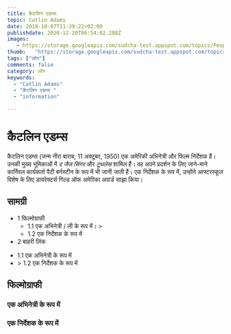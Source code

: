 ```yaml
---
title: कैटलिन एडम्स 
topic: Catlin Adams
date: 2018-10-07T11:39:22+02:00
publishdate: 2020-12-20T06:54:02.288Z
images: 
   - https://storage.googleapis.com/sudcha-test.appspot.com/topics/People/catlin_adams/1.jpeg
thumb:   "https://storage.googleapis.com/sudcha-test.appspot.com/topics/People/catlin_adams/thumb.jpeg"
tags: ["लोग"]
comments: false
category: लोग
keywords: 
  - "Catlin Adams"
  - "कैटलिन एडम्स "
  - "information"

---
```

<h1> कैटलिन एडम्स </h1> <p> </p> <p> कैटलिन एडम्स (जन्म नीरा बाराब; 11 अक्टूबर, 1950) एक अमेरिकी अभिनेत्री और फिल्म निर्देशक हैं। उनकी मुख्य भूमिकाओं में <i> द जैज सिंगर </i> और <i> टूथलेस </i> शामिल हैं। वह अपने प्रदर्शन के लिए जाने-माने कार्निवल कार्यकर्ता पैटी बर्नस्टीन के रूप में भी जानी जाती हैं। एक निर्देशक के रूप में, उन्होंने आफ्टरस्कूल विशेष के लिए डायरेक्टर्स गिल्ड ऑफ अमेरिका अवार्ड साझा किया। </p> <h2> सामग्री </h2> <ul> <li> 1 फिल्मोग्राफी <ul> <li> 1.1 एक अभिनेत्री / ली के रूप में। > <li> 1.2 एक निर्देशक के रूप में </li> </ul> </li> <li> 2 बाहरी लिंक </li> </ul> <ul> <li> 1.1 एक अभिनेत्री के रूप में </li> <li> > 1.2 एक निर्देशक के रूप में </li> </ul> <h2> फिल्मोग्राफी </h2> <h3> एक अभिनेत्री के रूप में </h3> <h3> एक निर्देशक के रूप में </h3> 